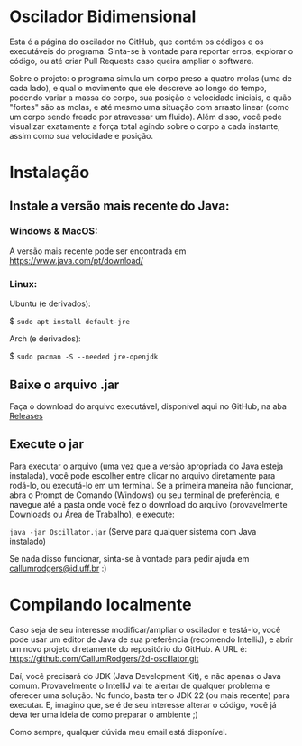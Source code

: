 # Oscilador Bidimensional

Esta é a página do oscilador no GitHub, que contém os códigos e os executáveis
do programa. Sinta-se à vontade para reportar erros, explorar o código, ou até criar
Pull Requests caso queira ampliar o software.

Sobre o projeto: o programa simula um corpo preso a quatro molas (uma de cada lado), e qual o movimento
que ele descreve ao longo do tempo, podendo variar a massa do corpo, sua posição e velocidade iniciais, o
quão "fortes" são as molas, e até mesmo uma situação com arrasto linear (como um corpo sendo freado por atravessar
um fluido). Além disso, você pode visualizar exatamente a força total agindo sobre o corpo a cada instante, 
assim como sua velocidade e posição.

# Instalação

## Instale a versão mais recente do Java:

### Windows & MacOS:

A versão mais recente pode ser encontrada em https://www.java.com/pt/download/

### Linux:

Ubuntu (e derivados): 

$ `sudo apt install default-jre`

Arch (e derivados):

$ `sudo pacman -S --needed jre-openjdk`

## Baixe o arquivo .jar

Faça o download do arquivo executável, disponível aqui no GitHub, na aba [Releases](https://github.com/CallumRodgers/2d-oscillator/releases/tag/v1.0.1)

## Execute o jar

Para executar o arquivo (uma vez que a versão apropriada do Java esteja instalada), você pode escolher
entre clicar no arquivo diretamente para rodá-lo, ou executá-lo em um terminal. Se a primeira maneira não funcionar, abra
o Prompt de Comando (Windows) ou seu terminal de preferência, e navegue até a pasta onde você fez o download do arquivo
(provavelmente Downloads ou Área de Trabalho), e execute:

`java -jar Oscillator.jar` (Serve para qualquer sistema com Java instalado)

Se nada disso funcionar, sinta-se à vontade para pedir ajuda em callumrodgers@id.uff.br :)

# Compilando localmente

Caso seja de seu interesse modificar/ampliar o oscilador e testá-lo, você pode usar um editor de Java de sua preferência
(recomendo IntelliJ), e abrir um novo projeto diretamente do repositório do GitHub. A URL é: 
https://github.com/CallumRodgers/2d-oscillator.git

Daí, você precisará do JDK (Java Development Kit), e não apenas o Java comum. Provavelmente o IntelliJ vai te alertar de
qualquer problema e oferecer uma solução. No fundo, basta ter o JDK 22 (ou mais recente) para executar. E, imagino que,
se é de seu interesse alterar o código, você já deva ter uma ideia de como preparar o ambiente ;)

Como sempre, qualquer dúvida meu email está disponível.
